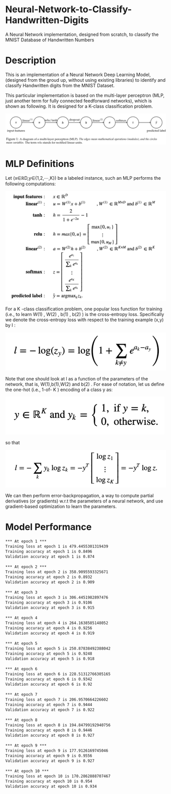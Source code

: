 # Neural-Network-to-Classify-Handwritten-Digits
A Neural Network implementation, designed from scratch, to classify the MNIST Database of Handwritten Numbers

# Description
This is an implementation of a Neural Network Deep Learning Model, (designed from the groud up, without using existing libraries) to identify and classify Handwritten digits from the MNIST Dataset.

This particular implementation is based on the multi-layer perceptron (MLP, just another term for fully connected feedforward networks), which is shown as following. It is designed for a K-class classification problem.

![](images/MLP_diagram.png)

# MLP Definitions
Let  (x∈ℝD,y∈{1,2,⋯,K})  be a labeled instance, such an MLP performs the following computations:

![](images/MLP_description.png)

For a  K -class classification problem, one popular loss function for training (i.e., to learn  W(1) ,  W(2) ,  b(1) ,  b(2) ) is the cross-entropy loss. Specifically we denote the cross-entropy loss with respect to the training example  (x,y)  by  l :

![](images/cross_entropy_loss.png)

Note that one should look at  l  as a function of the parameters of the network, that is,  W(1),b(1),W(2)  and  b(2) . For ease of notation, let us define the one-hot (i.e., 1-of- K ) encoding of a class  y  as:

![](images/onehotencoder_1.png)

so that

![](images/onehotencoder_2.png)

We can then perform error-backpropagation, a way to compute partial derivatives (or gradients) w.r.t the parameters of a neural network, and use gradient-based optimization to learn the parameters.

# Model Performance

    *** At epoch 1 ***
    Training loss at epoch 1 is 479.4455301319439
    Training accuracy at epoch 1 is 0.8496
    Validation accuracy at epoch 1 is 0.874
    
    *** At epoch 2 ***
    Training loss at epoch 2 is 358.9095593325671
    Training accuracy at epoch 2 is 0.8932
    Validation accuracy at epoch 2 is 0.909
    
    *** At epoch 3
    Training loss at epoch 3 is 306.4451982897476
    Training accuracy at epoch 3 is 0.9106
    Validation accuracy at epoch 3 is 0.915
    
    *** At epoch 4
    Training loss at epoch 4 is 264.1638585148052
    Training accuracy at epoch 4 is 0.9256
    Validation accuracy at epoch 4 is 0.919
    
    *** At epoch 5
    Training loss at epoch 5 is 250.87838492388042
    Training accuracy at epoch 5 is 0.9248
    Validation accuracy at epoch 5 is 0.918
    
    *** At epoch 6
    Training loss at epoch 6 is 228.51312766305165
    Training accuracy at epoch 6 is 0.9342
    Validation accuracy at epoch 6 is 0.92
    
    *** At epoch 7
    Training loss at epoch 7 is 206.9570664226602
    Training accuracy at epoch 7 is 0.9444
    Validation accuracy at epoch 7 is 0.922
    
    *** At epoch 8
    Training loss at epoch 8 is 194.84799192940756
    Training accuracy at epoch 8 is 0.9446
    Validation accuracy at epoch 8 is 0.927
    
    *** At epoch 9 ***
    Training loss at epoch 9 is 177.9126169745046
    Training accuracy at epoch 9 is 0.9556
    Validation accuracy at epoch 9 is 0.927
    
    *** At epoch 10 ***
    Training loss at epoch 10 is 170.2862888707467
    Training accuracy at epoch 10 is 0.954
    Validation accuracy at epoch 10 is 0.934
